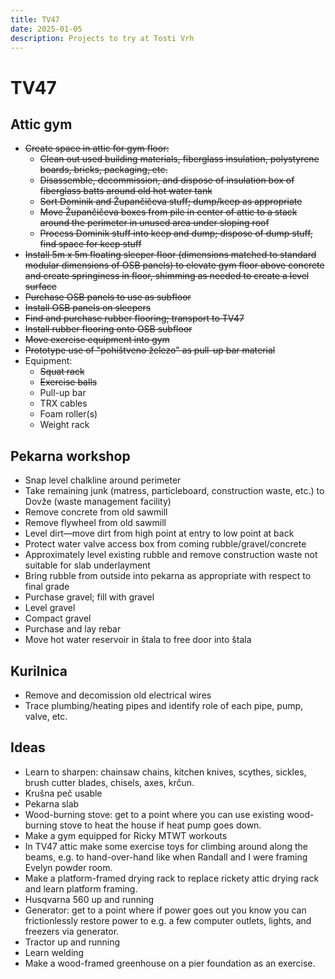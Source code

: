 ```yaml
---
title: TV47
date: 2025-01-05
description: Projects to try at Tosti Vrh
---
```


# TV47

## Attic gym

- ~~Create space in attic for gym floor:~~
  - ~~Clean out used building materials, fiberglass insulation, polystyrene boards, bricks, packaging, etc.~~
  - ~~Disassemble, decommission, and dispose of insulation box of fiberglass batts around old hot water tank~~
  - ~~Sort Dominik and Župančičeva stuff; dump/keep as appropriate~~
  - ~~Move Župančičeva boxes from pile in center of attic to a stack around the perimeter in unused area under sloping roof~~
  - ~~Process Dominik stuff into keep and dump; dispose of dump stuff, find space for keep stuff~~
- ~~Install 5m x 5m floating sleeper floor (dimensions matched to standard modular dimensions of OSB panels) to elevate gym floor above concrete and create springiness in floor, shimming as needed to create a level surface~~
- ~~Purchase OSB panels to use as subfloor~~
- ~~Install OSB panels on sleepers~~
- ~~Find and purchase rubber flooring; transport to TV47~~
- ~~Install rubber flooring onto OSB subfloor~~
- ~~Move exercise equipment into gym~~
- ~~Prototype use of "pohištveno železo" as pull-up bar material~~
- Equipment:
  - ~~Squat rack~~
  - ~~Exercise balls~~
  - Pull-up bar
  - TRX cables
  - Foam roller(s)
  - Weight rack

## Pekarna workshop

- Snap level chalkline around perimeter
- Take remaining junk (matress, particleboard, construction waste, etc.) to Dovže (waste management facility)
- Remove concrete from old sawmill
- Remove flywheel from old sawmill
- Level dirt—move dirt from high point at entry to low point at back
- Protect water valve access box from coming rubble/gravel/concrete
- Approximately level existing rubble and remove construction waste not suitable for slab underlayment
- Bring rubble from outside into pekarna as appropriate with respect to final grade
- Purchase gravel; fill with gravel
- Level gravel 
- Compact gravel
- Purchase and lay rebar
- Move hot water reservoir in štala to free door into štala

## Kurilnica

- Remove and decomission old electrical wires
- Trace plumbing/heating pipes and identify role of each pipe, pump, valve, etc.

## Ideas

- Learn to sharpen: chainsaw chains, kitchen knives, scythes, sickles, brush cutter blades, chisels, axes, krčun.
- Krušna peč usable
- Pekarna slab
- Wood-burning stove: get to a point where you can use existing wood-burning stove to heat the house if heat pump goes down.
- Make a gym equipped for Ricky MTWT workouts
- In TV47 attic make some exercise toys for climbing around along the beams, e.g. to hand-over-hand like when Randall and I were framing Evelyn powder room.
- Make a platform-framed drying rack to replace rickety attic drying rack and learn platform framing.
- Husqvarna 560 up and running
- Generator: get to a point where if power goes out you know you can frictionlessly restore power to e.g. a few computer outlets, lights, and freezers via generator.
- Tractor up and running
- Learn welding
- Make a wood-framed greenhouse on a pier foundation as an exercise.

